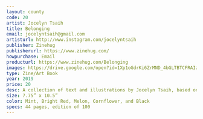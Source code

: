 ```yaml
---
layout: county 
code: 20
artist: Jocelyn Tsaih
title: Belonging
email: jocelyntsaih@gmail.com
artisturl: http://www.instagram.com/jocelyntsaih
publisher: Zinehug
publisherurl: https://www.zinehug.com/
howpurchase: Email
producturl: https://www.zinehug.com/Belonging
images: https://drive.google.com/open?id=1Xp1oGdrKi6ZrMND_4bGLTBTCFRAIz8NB, https://drive.google.com/open?id=1MBlnMiRllxBJPe0WwxnQqX5hy8DBe51L, https://drive.google.com/open?id=1ltNBh5R-5U0nEa0zKtvTeD4TM5xCKE5l, https://drive.google.com/open?id=10JzQu_llUv5WdgZSuZzqLVJz4ccUPvE4, https://drive.google.com/open?id=1-XNLZYP5F_joV-roo2MpIDr6ldpiDRDG, https://drive.google.com/open?id=1GAJ4i4QxaVwVqFT5RylVOe57MZ28jli7, https://drive.google.com/open?id=1x3jw_niSkvCyXqk-PXQNIMHa0MEvE7F1
type: Zine/Art Book
year: 2019
price: 20
desc: A collection of text and illustrations by Jocelyn Tsaih, based on the subject of Belonging explored during her residency at Almost Perfect Tokyo.
size: 7.75” x 10.5”
color: Mint, Bright Red, Melon, Cornflower, and Black
specs: 44 pages, edition of 100
---
```

